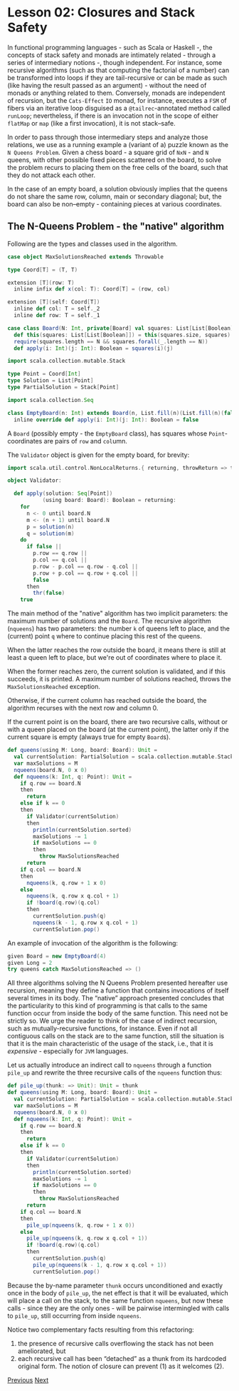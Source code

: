 Lesson 02: Closures and Stack Safety
====================================

In functional programming languages - such as Scala or Haskell -, the concepts of stack safety and monads are intimately
related - through a series of intermediary notions -, though independent. For instance, some recursive algorithms (such as
that computing the factorial of a number) can be transformed into loops if they are tail-recursive or can be made as such
(like having the result passed as an argument) - without the need of monads or anything related to them. Conversely, monads
are independent of recursion, but the `Cats-Effect` `IO` monad, for instance, executes a `FSM` of fibers via an iterative loop
disguised as a `@tailrec`-annotated method called `runLoop`; nevertheless, if there is an invocation not in the scope of
either `flatMap` or `map` (like a first invocation), it is not stack–safe.

In order to pass through those intermediary steps and analyze those relations, we use as a running example a (variant of a)
puzzle known as the `N Queens Problem`. Given a chess board - a square grid of `NxN` - and `N` queens, with other possible
fixed pieces scattered on the board, to solve the problem recurs to placing them on the free cells of the board, such that
they do not attack each other.

In the case of an empty board, a solution obviously implies that the queens do not share the same row, column, main or
secondary diagonal; but, the board can also be non–empty - containing pieces at various coordinates.

The N-Queens Problem - the "native" algorithm
---------------------------------------------

Following are the types and classes used in the algorithm.

```Scala
case object MaxSolutionsReached extends Throwable

type Coord[T] = (T, T)

extension [T](row: T)
  inline infix def x(col: T): Coord[T] = (row, col)

extension [T](self: Coord[T])
  inline def col: T = self._2
  inline def row: T = self._1

case class Board(N: Int, private[Board] val squares: List[List[Boolean]]):
  def this(squares: List[List[Boolean]]) = this(squares.size, squares)
  require(squares.length == N && squares.forall(_.length == N))
  def apply(i: Int)(j: Int): Boolean = squares(i)(j)

import scala.collection.mutable.Stack

type Point = Coord[Int]
type Solution = List[Point]
type PartialSolution = Stack[Point]

import scala.collection.Seq

class EmptyBoard(n: Int) extends Board(n, List.fill(n)(List.fill(n)(false))):
  inline override def apply(i: Int)(j: Int): Boolean = false
```

A `Board` (possibly empty - the `EmptyBoard` class), has squares whose `Point`-coordinates are pairs of `row` and `col`umn.

The `Validator` object is given for the empty board, for brevity:


```Scala
import scala.util.control.NonLocalReturns.{ returning, throwReturn => thr }

object Validator:

  def apply(solution: Seq[Point])
           (using board: Board): Boolean = returning:
    for
      n <- 0 until board.N
      m <- (n + 1) until board.N
      p = solution(n)
      q = solution(m)
    do
      if false ||
        p.row == q.row ||
        p.col == q.col ||
        p.row - p.col == q.row - q.col ||
        p.row + p.col == q.row + q.col ||
        false
      then
        thr(false)
    true
```

The main method of the "native" algorithm has two implicit parameters: the maximum number of solutions and the `Board`. The
recursive algorithm (`nqueens`) has two parameters: the number `k` of queens left to place, and the (current) point `q` where
to continue placing this rest of the queens.

When the latter reaches the row outside the board, it means there is still at least a queen left to place, but we're out of
coordinates where to place it.

When the former reaches zero, the current solution is validated, and if this succeeds, it is printed. A maximum number of
solutions reached, throws the `MaxSolutionsReached` exception.

Otherwise, if the current column has reached outside the board, the algorithm recurses with the next row and column 0.

If the current point is on the board, there are two recursive calls, without or with a queen placed on the board (at the
current point), the latter only if the current square is empty (always true for empty `Board`s).

```Scala
def queens(using M: Long, board: Board): Unit =
  val currentSolution: PartialSolution = scala.collection.mutable.Stack[Point]()
  var maxSolutions = M
  nqueens(board.N, 0 x 0)
  def nqueens(k: Int, q: Point): Unit =
    if q.row == board.N
    then
      return
    else if k == 0
    then
      if Validator(currentSolution)
      then
        println(currentSolution.sorted)
        maxSolutions -= 1
        if maxSolutions == 0
        then
          throw MaxSolutionsReached
      return
    if q.col == board.N
    then
      nqueens(k, q.row + 1 x 0)
    else
      nqueens(k, q.row x q.col + 1)
      if !board(q.row)(q.col)
      then
        currentSolution.push(q)
        nqueens(k - 1, q.row x q.col + 1)
        currentSolution.pop()
```

An example of invocation of the algorithm is the following:

```Scala
given Board = new EmptyBoard(4)
given Long = 2
try queens catch MaxSolutionsReached => ()
```

All three algorithms solving the N Queens Problem presented hereafter use recursion, meaning they define a function that
contains invocations of itself several times in its body. The “native” approach presented concludes that the particularity to
this kind of programming is that calls to the same function occur from inside the body of the same function. This need not be
strictly so. We urge the reader to think of the case of indirect recursion, such as mutually-recursive functions, for
instance. Even if not all contiguous calls on the stack are to the same function, still the situation is that it is the main
characteristic of the usage of the stack, i.e., that it is _expensive_ - especially for `JVM` languages.

Let us actually introduce an indirect call to `nqueens` through a function `pile_up` and rewrite the three recursive calls of
the `nqueens` function thus:

```Scala
def pile_up(thunk: => Unit): Unit = thunk
def queens(using M: Long, board: Board): Unit =
  val currentSolution: PartialSolution = scala.collection.mutable.Stack[Point]()
  var maxSolutions = M
  nqueens(board.N, 0 x 0)
  def nqueens(k: Int, q: Point): Unit =
    if q.row == board.N
    then
      return
    else if k == 0
    then
      if Validator(currentSolution)
      then
        println(currentSolution.sorted)
        maxSolutions -= 1
        if maxSolutions == 0
        then
          throw MaxSolutionsReached
      return
    if q.col == board.N
    then
      pile_up(nqueens(k, q.row + 1 x 0))
    else
      pile_up(nqueens(k, q.row x q.col + 1))
      if !board(q.row)(q.col)
      then
        currentSolution.push(q)
        pile_up(nqueens(k - 1, q.row x q.col + 1))
        currentSolution.pop()
```

Because the by-name parameter `thunk` occurs unconditioned and exactly once in the body of `pile_up`, the net effect is that
it will be evaluated, which will place a call on the stack, to the same function `nqueens`, but now these calls - since they
are the only ones - will be pairwise intermingled with calls to `pile_up`, still occurring from inside `nqueens`.

Notice two complementary facts resulting from this refactoring:

1. the presence of recursive calls overflowing the stack has not been ameliorated, but
1. each recursive call has been “detached” as a thunk from its hardcoded original form. The notion of closure can prevent (1)
   as it welcomes (2).

[Previous](https://github.com/sjbiaga/kittens/blob/main/covariant-2-contravariant/README.md) [Next](https://github.com/sjbiaga/kittens/blob/main/queens-2-heap/README.md)

